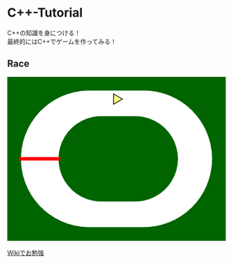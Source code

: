 # C++-Tutorial
C++の知識を身につける！  
最終的にはC++でゲームを作ってみる！

## Race
![](ss.png)  

[Wikiでお勉強](https://github.com/TNCT-SYSKEN/C-Tutorial/wiki)


